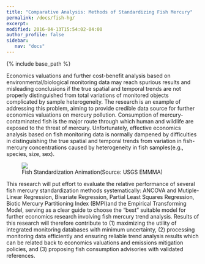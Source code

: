 ```yaml
---
title: "Comparative Analysis: Methods of Standardizing Fish Mercury"
permalink: /docs/fish-hg/
excerpt: 
modified: 2016-04-13T15:54:02-04:00
author_profile: false
sidebar:
   nav: "docs"
---
```


{% include base_path %}

Economics valuations and further cost-benefit analysis based on environmental/biological monitoring data may reach spurious results and misleading conclusions if the true spatial and temporal trends are not properly distinguished from total variations of monitored objects complicated by sample heterogeneity. The research is an example of addressing this problem, aiming to provide credible data source for further economics valuations on mercury pollution. Consumption of mercury-contaminated fish is the major route through which human and wildlife are exposed to the threat of mercury. Unfortunately, effective economics analysis based on fish monitoring data is normally dampened by difficulties in distinguishing the true spatial and temporal trends from variation in fish-mercury concentrations caused by heterogeneity in fish samples(e.g., species, size, sex). 

<figure>
	<a href="http://emmma.usgs.gov/images/fish_animation.gif"><img src="http://emmma.usgs.gov/images/fish_animation.gif"></a><figcaption>Fish Standardization Animation(Source: USGS EMMMA)</figcaption>
</figure>

This research will put effort to evaluate the relative performance of several fish mercury standardization methods systematically: ANCOVA and Mutiple-Linear Regression, Bivariate Regression, Partial Least Squares Regression, Biotic Mercury Partitioning Index (BMPI)and the Empirical Transforming Model, serving as a clear guide to choose the “best” suitable model for further economics research involving fish mercury trend analysis. Results of this research will therefore contribute to (1) maximizing the utility of integrated monitoring databases with minimum uncertainty, (2) processing monitoring data efficiently and ensuring reliable trend analysis results which can be related back to economics valuations and emissions mitigation policies, and (3) proposing fish consumption advisories with validated references.
